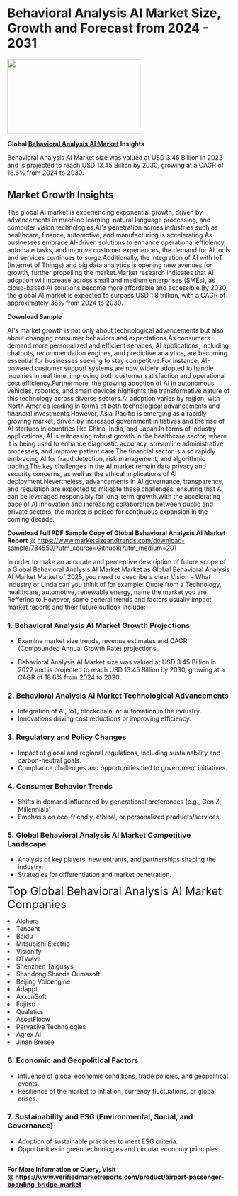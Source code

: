 <H1>Behavioral Analysis AI Market Size, Growth and Forecast from 2024 - 2031</H1><img class="aligncenter size-medium wp-image-584254" src="https://thirdeyenews.in/wp-content/uploads/2024/09/Global-Market-Research-300x168.jpeg" alt="" width="300" height="168" /><p><strong>Global&nbsp;<a href="https://www.marketsizeandtrends.com/download-sample/784550/?utm_source=Github8j?utm_medium=201">Behavioral Analysis AI Market</a> Insights</strong></p><p>Behavioral Analysis AI Market size was valued at USD 3.45 Billion in 2022 and is projected to reach USD 13.45 Billion by 2030, growing at a CAGR of 18.6% from 2024 to 2030.</p><p><h2>Market Growth Insights</h2> <p>The global AI market is experiencing exponential growth, driven by advancements in machine learning, natural language processing, and computer vision technologies.AI's penetration across industries such as healthcare, finance, automotive, and manufacturing is accelerating.As businesses embrace AI-driven solutions to enhance operational efficiency, automate tasks, and improve customer experiences, the demand for AI tools and services continues to surge.Additionally, the integration of AI with IoT (Internet of Things) and big data analytics is opening new avenues for growth, further propelling the market.Market research indicates that AI adoption will increase across small and medium enterprises (SMEs), as cloud-based AI solutions become more affordable and accessible.By 2030, the global AI market is expected to surpass USD 1.8 trillion, with a CAGR of approximately 38% from 2024 to 2030.</p> <p><strong>Download Sample</strong></p> <p>AI's market growth is not only about technological advancements but also about changing consumer behaviors and expectations.As consumers demand more personalized and efficient services, AI applications, including chatbots, recommendation engines, and predictive analytics, are becoming essential for businesses seeking to stay competitive.For instance, AI-powered customer support systems are now widely adopted to handle inquiries in real time, improving both customer satisfaction and operational cost efficiency.Furthermore, the growing adoption of AI in autonomous vehicles, robotics, and smart devices highlights the transformative nature of this technology across diverse sectors.AI adoption varies by region, with North America leading in terms of both technological advancements and financial investments.However, Asia-Pacific is emerging as a rapidly growing market, driven by increased government initiatives and the rise of AI startups in countries like China, India, and Japan.In terms of industry applications, AI is witnessing robust growth in the healthcare sector, where it is being used to enhance diagnostic accuracy, streamline administrative processes, and improve patient care.The financial sector is also rapidly embracing AI for fraud detection, risk management, and algorithmic trading.The key challenges in the AI market remain data privacy and security concerns, as well as the ethical implications of AI deployment.Nevertheless, advancements in AI governance, transparency, and regulation are expected to mitigate these challenges, ensuring that AI can be leveraged responsibly for long-term growth.With the accelerating pace of AI innovation and increasing collaboration between public and private sectors, the market is poised for continuous expansion in the coming decade.</p> <p><span class=""><strong>Download Full PDF Sample Copy of Global Behavioral Analysis AI Market Report</strong> @ <a href="https://www.marketsizeandtrends.com/download-sample/784550/?utm_source=Github8j?utm_medium=201" target="_blank">https://www.marketsizeandtrends.com/download-sample/784550/?utm_source=Github8j?utm_medium=201</a></span></p><p>In order to make an accurate and perceptive description of future scope of a Global&nbsp;Behavioral Analysis AI Market Market as Global&nbsp;Behavioral Analysis AI Market Market of 2025, you need to describe a clear Vision &ndash; What Industry or Linda can you think of for example: Quote from a Technology, healthcare, automotive, renewable energy, name the market you are Reffering to.However, some general trends and factors usually impact market reports and their future outlook include:</p><h3>1.&nbsp;<strong>Behavioral Analysis AI Market Growth Projections</strong></h3><ul><li>Examine market size trends, revenue estimates and CAGR (Compounded Annual Growth Rate) projections.</li><li><p>Behavioral Analysis AI Market size was valued at USD 3.45 Billion in 2022 and is projected to reach USD 13.45 Billion by 2030, growing at a CAGR of 18.6% from 2024 to 2030.</p></li></ul><h3>2.&nbsp;<strong>Behavioral Analysis AI Market Technological Advancements</strong></h3><ul><li>Integration of AI, IoT, blockchain, or automation in the industry.</li><li>Innovations driving cost reductions or improving efficiency.</li></ul><h3>3.&nbsp;<strong>Regulatory and Policy Changes</strong></h3><ul><li>Impact of global and regional regulations, including sustainability and carbon-neutral goals.</li><li>Compliance challenges and opportunities tied to government initiatives.</li></ul><h3>4.&nbsp;<strong>Consumer Behavior Trends</strong></h3><ul><li>Shifts in demand influenced by generational preferences (e.g., Gen Z, Millennials).</li><li>Emphasis on eco-friendly, ethical, or personalized products/services.</li></ul><h3>5.&nbsp;<strong>Global Behavioral Analysis AI Market Competitive Landscape</strong></h3><ul><li>Analysis of key players, new entrants, and partnerships shaping the industry.</li><li>Strategies for differentiation and market penetration.</li></ul><p data-pm-slice="1 1 []"><span style="color: inherit; font-family: inherit; font-size: 25px;">Top Global Behavioral Analysis AI Market Companies</span></p><div class="" data-test-id=""><p><li>Alchera</li><li> Tencent</li><li> Baidu</li><li> Mitsubishi Electric</li><li> Visionify</li><li> DTWave</li><li> Shenzhen Taigusys</li><li> Shandong Shanda Oumasoft</li><li> Beijing Volcengine</li><li> Adappt</li><li> AxxonSoft</li><li> Fujitsu</li><li> Qualetics</li><li> AssetFloow</li><li> Pervasive Technologies</li><li> Agrex AI</li><li> Jinan Bresee</li></p></div><h3>6.&nbsp;<strong>Economic and Geopolitical Factors</strong></h3><ul><li>Influence of global economic conditions, trade policies, and geopolitical events.</li><li>Resilience of the market to inflation, currency fluctuations, or global crises.</li></ul><h3>7.&nbsp;<strong>Sustainability and ESG (Environmental, Social, and Governance)</strong></h3><ul><li>Adoption of sustainable practices to meet ESG criteria.</li><li>Opportunities in green technologies and circular economy principles.</li></ul><h2><strong style="font-size: 14px;">For More Information or Query, Visit @&nbsp;</strong><a style="background-color: #ffffff; font-size: 14px;" href="https://www.marketsizeandtrends.com/report/behavioral-analysis-ai-market/" target="_blank">https://www.verifiedmarketreports.com/product/airport-passenger-boarding-bridge-market</a></h2>